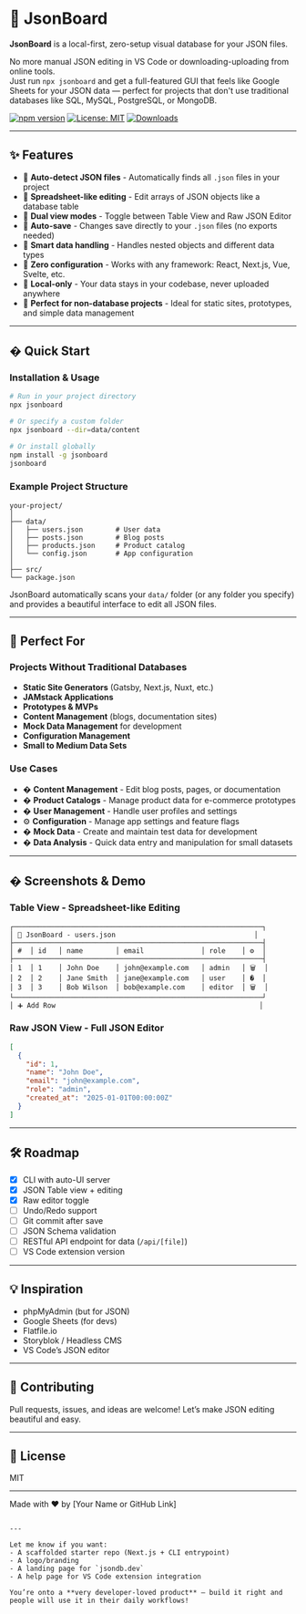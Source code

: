 # 🧩 JsonBoard

**JsonBoard** is a local-first, zero-setup visual database for your JSON files.

No more manual JSON editing in VS Code or downloading-uploading from online tools.  
Just run `npx jsonboard` and get a full-featured GUI that feels like Google Sheets for your JSON data — perfect for projects that don't use traditional databases like SQL, MySQL, PostgreSQL, or MongoDB.

[![npm version](https://badge.fury.io/js/jsonboard.svg)](https://badge.fury.io/js/jsonboard)
[![License: MIT](https://img.shields.io/badge/License-MIT-yellow.svg)](https://opensource.org/licenses/MIT)
[![Downloads](https://img.shields.io/npm/dm/jsonboard.svg)](https://www.npmjs.com/package/jsonboard)

---

## ✨ Features

- 📁 **Auto-detect JSON files** - Automatically finds all `.json` files in your project
- 📝 **Spreadsheet-like editing** - Edit arrays of JSON objects like a database table
- 🔀 **Dual view modes** - Toggle between Table View and Raw JSON Editor
- 💾 **Auto-save** - Changes save directly to your `.json` files (no exports needed)
- 🧠 **Smart data handling** - Handles nested objects and different data types
- 🚀 **Zero configuration** - Works with any framework: React, Next.js, Vue, Svelte, etc.
- 🔐 **Local-only** - Your data stays in your codebase, never uploaded anywhere
- 🎯 **Perfect for non-database projects** - Ideal for static sites, prototypes, and simple data management

---

## � Quick Start

### Installation & Usage

```bash
# Run in your project directory
npx jsonboard

# Or specify a custom folder
npx jsonboard --dir=data/content

# Or install globally
npm install -g jsonboard
jsonboard
```

### Example Project Structure

```
your-project/
│
├── data/
│   ├── users.json        # User data
│   ├── posts.json        # Blog posts
│   ├── products.json     # Product catalog
│   └── config.json       # App configuration
│
├── src/
└── package.json
```

JsonBoard automatically scans your `data/` folder (or any folder you specify) and provides a beautiful interface to edit all JSON files.

---

## 🎯 Perfect For

### Projects Without Traditional Databases
- **Static Site Generators** (Gatsby, Next.js, Nuxt, etc.)
- **JAMstack Applications** 
- **Prototypes & MVPs**
- **Content Management** (blogs, documentation sites)
- **Mock Data Management** for development
- **Configuration Management**
- **Small to Medium Data Sets**

### Use Cases
- � **Content Management** - Edit blog posts, pages, or documentation
- � **Product Catalogs** - Manage product data for e-commerce prototypes
- � **User Management** - Handle user profiles and settings
- ⚙️ **Configuration** - Manage app settings and feature flags
- � **Mock Data** - Create and maintain test data for development
- � **Data Analysis** - Quick data entry and manipulation for small datasets

---

## �️ Screenshots & Demo

### Table View - Spreadsheet-like Editing
```
┌─────────────────────────────────────────────────────────────┐
│ 🧩 JsonBoard - users.json                                  │
├─────────────────────────────────────────────────────────────┤
│ #  │ id   │ name        │ email              │ role    │ ⚙️  │
├─────────────────────────────────────────────────────────────┤
│ 1  │ 1    │ John Doe    │ john@example.com   │ admin   │ 🗑️  │
│ 2  │ 2    │ Jane Smith  │ jane@example.com   │ user    │ �️  │
│ 3  │ 3    │ Bob Wilson  │ bob@example.com    │ editor  │ 🗑️  │
└─────────────────────────────────────────────────────────────┘
│ ➕ Add Row                                                  │
```

### Raw JSON View - Full JSON Editor
```json
[
  {
    "id": 1,
    "name": "John Doe",
    "email": "john@example.com",
    "role": "admin",
    "created_at": "2025-01-01T00:00:00Z"
  }
]
```

---

## 🛠 Roadmap

* [x] CLI with auto-UI server
* [x] JSON Table view + editing
* [x] Raw editor toggle
* [ ] Undo/Redo support
* [ ] Git commit after save
* [ ] JSON Schema validation
* [ ] RESTful API endpoint for data (`/api/[file]`)
* [ ] VS Code extension version

---

## 💡 Inspiration

* phpMyAdmin (but for JSON)
* Google Sheets (for devs)
* Flatfile.io
* Storyblok / Headless CMS
* VS Code’s JSON editor

---

## 🤝 Contributing

Pull requests, issues, and ideas are welcome!
Let’s make JSON editing beautiful and easy.

---

## 📜 License

MIT

---

Made with ❤️ by \[Your Name or GitHub Link]

```

---

Let me know if you want:
- A scaffolded starter repo (Next.js + CLI entrypoint)
- A logo/branding
- A landing page for `jsondb.dev`
- A help page for VS Code extension integration

You’re onto a **very developer-loved product** — build it right and people will use it in their daily workflows!
```
